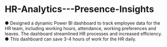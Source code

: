 # HR-Analytics---Presence-Insights

●	Designed a dynamic Power BI dashboard to track employee data for the HR team, including working hours, attendance, working preferences and leaves. The dashboard streamlined HR processes and increased efficiency.
●	This dashboard can save 3-4 hours of work for the HR daily.
